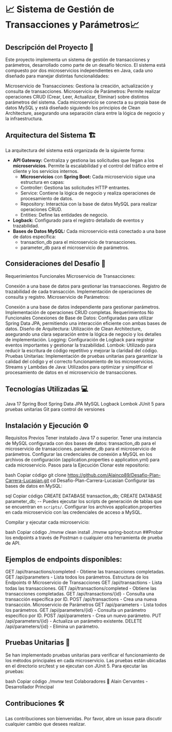 # 📈 Sistema de Gestión de Transacciones y Parámetros📈

## Descripción del Proyecto 📝
Este proyecto implementa un sistema de gestión de transacciones y parámetros, desarrollado como parte de un desafío técnico. El sistema está compuesto por dos microservicios independientes en Java, cada uno diseñado para manejar distintas funcionalidades:

Microservicio de Transacciones: Gestiona la creación, actualización y consulta de transacciones.
Microservicio de Parámetros: Permite realizar operaciones CRUD (Crear, Leer, Actualizar, Eliminar) sobre distintos parámetros del sistema.
Cada microservicio se conecta a su propia base de datos MySQL y está diseñado siguiendo los principios de Clean Architecture, asegurando una separación clara entre la lógica de negocio y la infraestructura.

## Arquitectura del Sistema 🏗️
La arquitectura del sistema está organizada de la siguiente forma:

- **API Gateway:** Centraliza y gestiona las solicitudes que llegan a los **microservicios**. Permite la escalabilidad y el control del tráfico entre el cliente y los servicios internos.
  - **Microservicios** con **Spring Boot:** Cada microservicio sigue una estructura en capas:
  - Controller: Gestiona las solicitudes HTTP entrantes.
  - Service: Contiene la lógica de negocio y realiza operaciones de procesamiento de datos.
  - Repository: Interactúa con la base de datos MySQL para realizar operaciones CRUD.
  - Entities: Define las entidades de negocio.
- **Logback:** Configurado para el registro detallado de eventos y trazabilidad.
- **Bases de Datos MySQL:** Cada microservicio está conectado a una base de datos específica:
  - transaction_db para el microservicio de transacciones.
  - parameter_db para el microservicio de parámetros.

## Consideraciones del Desafío 🚀
Requerimientos Funcionales
Microservicio de Transacciones:

Conexión a una base de datos para gestionar las transacciones.
Registro de trazabilidad de cada transacción.
Implementación de operaciones de consulta y registro.
Microservicio de Parámetros:

Conexión a una base de datos independiente para gestionar parámetros.
Implementación de operaciones CRUD completas.
Requerimientos No Funcionales
Conexiones de Base de Datos: Configuradas para utilizar Spring Data JPA, permitiendo una interacción eficiente con ambas bases de datos.
Diseño de Arquitectura: Utilización de Clean Architecture, asegurando una clara separación entre la lógica de negocio y los detalles de implementación.
Logging: Configuración de Logback para registrar eventos importantes y gestionar la trazabilidad.
Lombok: Utilizado para reducir la escritura de código repetitivo y mejorar la claridad del código.
Pruebas Unitarias: Implementación de pruebas unitarias para garantizar la calidad del código y el correcto funcionamiento de los microservicios.
Streams y Lambdas de Java: Utilizados para optimizar y simplificar el procesamiento de datos en el microservicio de transacciones.

## Tecnologías Utilizadas 💻
Java 17
Spring Boot
Spring Data JPA
MySQL
Logback
Lombok
JUnit 5 para pruebas unitarias
Git para control de versiones

## Instalación y Ejecución ⚙️
Requisitos Previos
Tener instalado Java 17 o superior.
Tener una instancia de MySQL configurada con dos bases de datos:
transaction_db para el microservicio de transacciones.
parameter_db para el microservicio de parámetros.
Configurar las credenciales de conexión a MySQL en los archivos de configuración (application.properties o application.yml) para cada microservicio.
Pasos para la Ejecución
Clonar este repositorio:

bash
Copiar código
git clone https://github.com/Alaincp89/Desafio-Plan-Carrera-Lucasian.git
cd Desafio-Plan-Carrera-Lucasian
Configurar las bases de datos en MySQL:

sql
Copiar código
CREATE DATABASE transaction_db;
CREATE DATABASE parameter_db;
-- Puedes ejecutar los scripts de generación de tablas que se encuentran en `scripts/`.
Configurar los archivos application.properties en cada microservicio con las credenciales de acceso a MySQL.

Compilar y ejecutar cada microservicio:

bash
Copiar código
./mvnw clean install
./mvnw spring-boot:run
##Probar los endpoints a través de Postman o cualquier otra herramienta de prueba de API. 

## Ejemplos de endpoints disponibles:

GET /api/transactions/completed - Obtiene las transacciones completadas.
GET /api/parameters - Lista todos los parámetros.
Estructura de los Endpoints 🌐
Microservicio de Transacciones
GET /api/transactions - Lista todas las transacciones.
GET /api/transactions/completed - Obtiene las transacciones completadas.
GET /api/transactions/{id} - Consulta una transacción específica por ID.
POST /api/transactions - Crea una nueva transacción.
Microservicio de Parámetros
GET /api/parameters - Lista todos los parámetros.
GET /api/parameters/{id} - Consulta un parámetro específico por ID.
POST /api/parameters - Crea un nuevo parámetro.
PUT /api/parameters/{id} - Actualiza un parámetro existente.
DELETE /api/parameters/{id} - Elimina un parámetro.

## Pruebas Unitarias 🧪
Se han implementado pruebas unitarias para verificar el funcionamiento de los métodos principales en cada microservicio. Las pruebas están ubicadas en el directorio src/test y se ejecutan con JUnit 5. Para ejecutar las pruebas:

bash
Copiar código
./mvnw test
Colaboradores 🤝
Alain Cervantes - Desarrollador Principal

## Contribuciones 🛠️
Las contribuciones son bienvenidas. Por favor, abre un issue para discutir cualquier cambio que desees realizar.


